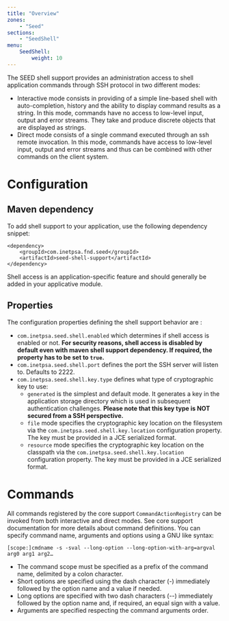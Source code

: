 ```yaml
---
title: "Overview"
zones:
    - "Seed"
sections:
    - "SeedShell"
menu:
    SeedShell:
        weight: 10
---
```


The SEED shell support provides an administration access to shell application commands through SSH protocol in two different modes:

* Interactive mode consists in providing of a simple line-based shell with auto-completion, history and the ability to display
command results as a string. In this mode, commands have no access to low-level input, output and error streams. They
take and produce discrete objects that are displayed as strings.
* Direct mode consists of a single command executed through an ssh remote invocation. In this mode, commands have
access to low-level input, output and error streams and thus can be combined with other commands on the client system.


# Configuration

## Maven dependency

To add shell support to your application, use the following dependency snippet:

    <dependency>
        <groupId>com.inetpsa.fnd.seed</groupId>
        <artifactId>seed-shell-support</artifactId>
    </dependency>
    
Shell access is an application-specific feature and should generally be added in your applicative module.

## Properties

The configuration properties defining the shell support behavior are :

* `com.inetpsa.seed.shell.enabled` which determines if shell access is enabled or not. **For security reasons, shell
access is disabled by default even with maven shell support dependency. If required, the property has to be set to `true`.**
* `com.inetpsa.seed.shell.port` defines the port the SSH server will listen to. Defaults to 2222.
* `com.inetpsa.seed.shell.key.type` defines what type of cryptographic key to use:
    * `generated` is the simplest and default mode. It generates a key in the application storage directory which is used 
    in subsequent authentication challenges. **Please note that this key type is NOT secured from a SSH perspective.**
    * `file` mode specifies the cryptographic key location on the filesystem via the `com.inetpsa.seed.shell.key.location`
    configuration property. The key must be provided in a JCE serialized format.
    * `resource` mode specifies the cryptographic key location on the classpath via the `com.inetpsa.seed.shell.key.location`
    configuration property. The key must be provided in a JCE serialized format.
    

# Commands


All commands registered by the core support `CommandActionRegistry` can be invoked from both interactive and
direct modes. See core support documentation for more details about command definitions. You can specify command name,
arguments and options using a GNU like syntax:

    [scope:]cmdname -s -sval --long-option --long-option-with-arg=argval arg0 arg1 arg2…
    
* The command scope must be specified as a prefix of the command name, delimited by a colon character.
* Short options are specified using the dash character (-) immediately followed by the option name and a value if needed.
* Long options are specified with two dash characters (--) immediately followed by the option name and, if required, an equal sign with a value.
* Arguments are specified respecting the command arguments order.

